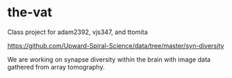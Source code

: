 # the-vat
Class project for adam2392, vjs347, and ttomita

https://github.com/Upward-Spiral-Science/data/tree/master/syn-diversity

We are working on synapse diversity within the brain with image data gathered from array tomography.
